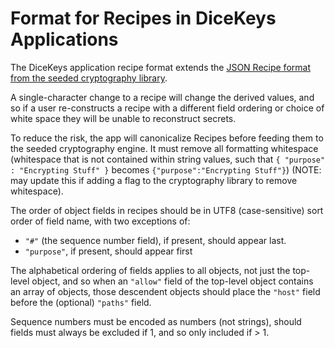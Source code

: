 # Format for Recipes in DiceKeys Applications

The DiceKeys application recipe format extends the [JSON Recipe format from the seeded cryptography library](https://dicekeys.github.io/seeded-crypto/recipe_format.html).

A single-character change to a recipe will change the derived values, and so if a user re-constructs a recipe with a different field ordering or choice of white space they will be unable to reconstruct secrets.

To reduce the risk, the app will canonicalize Recipes before feeding them to the seeded cryptography engine.  It must remove all formatting whitespace (whitespace that is not contained within string values, such that  `{ "purpose" : "Encrypting Stuff" }` becomes `{"purpose":"Encrypting Stuff"}`)
(NOTE: may update this if adding a flag to the cryptography library to remove whitespace).

The order of object fields in recipes should be in UTF8 (case-sensitive) sort order of field name, with two exceptions of:
  - `"#"` (the sequence number field), if present, should appear last.
  - `"purpose"`, if present, should appear first

The alphabetical ordering of fields applies to all objects, not just the top-level object, and so when an `"allow"` field of the top-level object contains an array of objects, those descendent objects should place the `"host"` field before the (optional) `"paths"` field.

Sequence numbers must be encoded as numbers (not strings), should fields must always be excluded if 1, and so only included if > 1.

